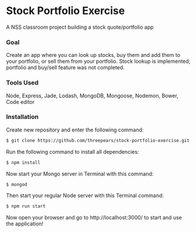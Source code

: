 # Stock Portfolio Exercise

A NSS classroom project building a stock quote/portfolio app

### Goal

Create an app where you can look up stocks, buy them and add them to your portfolio, or sell them from your portfolio.  Stock lookup is implemented; portfolio and buy/sell feature was not completed.

### Tools Used

Node, Express, Jade, Lodash, MongoDB, Mongoose, Nodemon, Bower, Code editor

### Installation

Create new repository and enter the following command:

```sh
$ git clone https://github.com/threepears/stock-portfolio-exercise.git
```

Run the following command to install all dependencies:

```sh
$ npm install
```

Now start your Mongo server in Terminal with this command:

```sh
$ mongod
```

Then start your regular Node server with this Terminal command:

```sh
$ npm run start
```

Now open your browser and go to http://localhost:3000/ to start and use the application!
